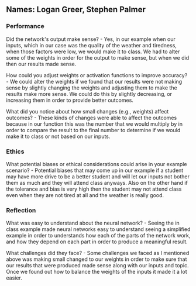 ## Names: Logan Greer, Stephen Palmer

### Performance

Did the network's output make sense? - Yes, in our example when our inputs, which in our case was the quality of the weather and tiredness, when those factors were low, we would make it to class. We had to alter some of the weights in order for the output to make sense, but when we did then our results made sense.

How could you adjust weights or activation functions to improve accuracy? - We could alter the weights if we found that our results were not making sense by slightly changing the weights and adjusting them to make the results make more sense. We could do this by slightly decreasing, or increasing them in order to provide better outcomes.

What did you notice about how small changes (e.g., weights) affect outcomes? - These kinds of changes were able to affect the outcomes because in our function this was the number that we would multiply by in order to compare the result to the final number to determine if we would make it to class or not based on our inputs.

### Ethics

What potential biases or ethical considerations could arise in your example scenario? - Potential biases that may come up in our example if a student may have more drive to be a better student and will let our inputs not bother them as much and they will attend class anyways. Also on the other hand if the tolerance and bias is very high then the student may not attend class even when they are not tired at all and the weather is really good.

### Reflection

What was easy to understand about the neural network? - Seeing the in class example made neural networks easy to understand seeing a simplified example in order to understands how each of the parts of the network work, and how they depend on each part in order to produce a meaningful result.

What challenges did they face? - Some challenges we faced as I mentioned above was making small changed to our weights in order to make sure that our results that were produced made sense along with our inputs and topic. Once we found out how to balance the weights of the inputs it made it a lot easier.
